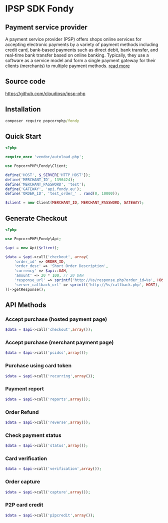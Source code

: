 # IPSP SDK Fondy

## Payment service provider
A payment service provider (PSP) offers shops online services for accepting electronic payments by a variety of payment methods including credit card, bank-based payments such as direct debit, bank transfer, and real-time bank transfer based on online banking. Typically, they use a software as a service model and form a single payment gateway for their clients (merchants) to multiple payment methods. 
[read more](https://en.wikipedia.org/wiki/Payment_service_provider)

## Source code
https://github.com/cloudipsp/ipsp-php

## Installation
```cmd
composer require popcornphp/fondy
```

## Quick Start
```php
<?php

require_once 'vendor/autoload.php';

use PopcornPHP\Fondy\Client;

define('HOST', $_SERVER['HTTP_HOST']);
define('MERCHANT_ID', 1396424);
define('MERCHANT_PASSWORD', 'test');
define('GATEWAY', 'api.fondy.eu');
define('ORDER_ID', 'test_order_' . rand(0, 10000));

$client = new Client(MERCHANT_ID, MERCHANT_PASSWORD, GATEWAY);
```

## Generate Checkout
```php
<?php

use PopcornPHP\Fondy\Api;

$api = new Api($client);

$data = $api->call('checkout', array(
    'order_id' => ORDER_ID,
    'order_desc' => 'Short Order Description',
    'currency' => $api::UAH,
    'amount' => 20 * 100, // 20 UAH
    'response_url' => sprintf('http://%s/response.php?order_id=%s', HOST, ORDER_ID),
    'server_callback_url' => sprintf('http://%s/callback.php', HOST),
))->getResponse();
```

## API Methods
### Accept purchase (hosted payment page)
```php
$data = $api->call('checkout',array());
```
### Accept purchase (merchant payment page)
```php
$data = $api->call('pcidss',array());
```
### Purchase using card token
```php
$data = $api->call('recurring',array());
```
### Payment report
```php
$data = $api->call('reports',array());
```
### Order Refund
```php
$data = $api->call('reverse',array());
```
### Check payment status
```php
$data = $api->call('status',array());
```
### Card verification
```php
$data = $api->call('verification',array());
```
### Order capture
```php
$data = $api->call('capture',array());
```
### P2P card credit
```php
$data = $api->call('p2pcredit',array());
```
